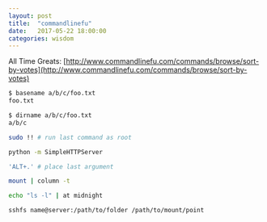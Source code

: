 ```yaml
---
layout: post
title:  "commandlinefu"
date:   2017-05-22 18:00:00
categories: wisdom
---
```


All Time Greats: [http://www.commandlinefu.com/commands/browse/sort-by-votes](http://www.commandlinefu.com/commands/browse/sort-by-votes)

```bash
$ basename a/b/c/foo.txt
foo.txt

$ dirname a/b/c/foo.txt
a/b/c
```

```bash
sudo !! # run last command as root
```

```bash
python -m SimpleHTTPServer
```

```bash
'ALT+.' # place last argument
```

```bash
mount | column -t
```

```bash
echo "ls -l" | at midnight
```

```bash
sshfs name@server:/path/to/folder /path/to/mount/point
```
